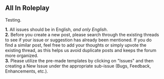 ## All In Roleplay
Testing.

**1.** All issues should be in English, *and only English*.<br/>
**2.** Before you create a new post, please search through the existing threads to see if your issue or suggestion has already been mentioned. If you do find a similar post, feel free to add your thoughts or simply upvote the existing thread, as this helps us avoid duplicate posts and keeps the forum more organized.<br/>
**3.** Please utilize the pre-made templates by clicking on "Issues" and then creating a New Issue under the appropriate sub-issue (Bugs, Feedback, Enhancements, etc.).<br/>


